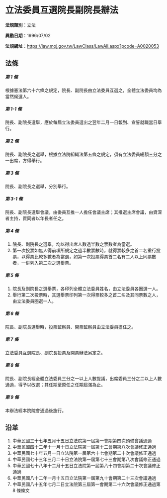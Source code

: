 # 立法委員互選院長副院長辦法

**法規類別**：立法

**異動日期**：1996/07/02  

**法規網址**：https://law.moj.gov.tw/LawClass/LawAll.aspx?pcode=A0020053





## 法條
##### 第 1 條
根據憲法第六十六條之規定，院長、副院長由立法委員互選之，全體立法委員均為當然候選人。

##### 第 1-1 條
院長、副院長選舉，應於每屆立法委員選出之翌年二月一日報到、宣誓就職當日舉行。

##### 第 2 條
院長、副院長之選舉，根據立法院組織法第五條之規定，須有立法委員總額三分之一出席，方得舉行。

##### 第 3 條
院長、副院長之選舉，分別舉行。

##### 第 3-1 條
院長、副院長選舉會議，由委員互推一人擔任會議主席；其推選主席會議，由資深者主持，資同者以年長者任之。

##### 第 4 條
1. 院長、副院長之選舉，均以得出席人數過半數之票數者為當選。
1. 第一次投票如無人得前項所規定之過半數票數時，就得票較多之首二名重行投票，以得票比較多數者為當選，如第一次投票得票首二名有二人以上同票數者，一併列入第二次之選舉票。

##### 第 5 條
1. 院長及副院長之選舉票，各印列全體立法委員姓名，由立法委員各圈選一人。
1. 舉行第二次投票時，其選舉票印列第一次得票較多之首二名及其同票數之人，由立法委員圈選一人。

##### 第 6 條
院長、副院長選舉時，投票監察員、開票監察員由立法委員擔任之。

##### 第 7 條
立法委員互選院長、副院長投票及開票辦法另定之。

##### 第 8 條
院長、副院長經全體立法委員三分之一以上人數提議，出席委員三分之二以上人數通過，得予以改選；其任期至原任之任期屆滿為止。

##### 第 9 條
本辦法經本院院會通過後施行。

## 沿革
1. 中華民國三十七年五月十五日立法院第一屆第一會期第四次預備會議通過
1. 中華民國四十二年十一月十日立法院第一屆第十二會期第八次會議修正通過
1. 中華民國七十年五月一日立法院第一屆第六十七會期第二十次會議修正通過
1. 中華民國七十三年三月二十日立法院第一屆第七十三會期第八次會議修正通過
1. 中華民國七十八年十二月十五日立法院第一屆第八十四會期第二十次會議修正通過
1. 中華民國八十二年一月十五日立法院第一屆第九十會期第二十三次會議通過
1. 中華民國八十五年七月二日立法院第三屆第一會期第二十六次會議修正通過第 8  條條文
